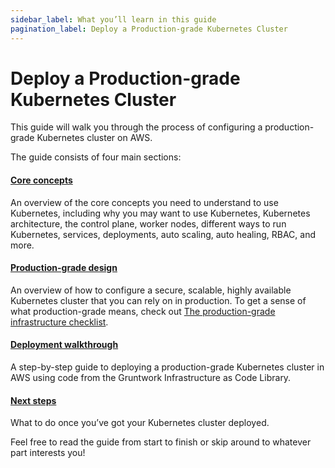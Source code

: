 ```yaml
---
sidebar_label: What you’ll learn in this guide
pagination_label: Deploy a Production-grade Kubernetes Cluster
---
```


# Deploy a Production-grade Kubernetes Cluster

This guide will walk you through the process of configuring a production-grade Kubernetes cluster on AWS.

The guide consists of four main sections:

<div className="dlist">

#### [Core concepts](../1-core-concepts/0-why-kubernetes.md)

An overview of the core concepts you need to understand to use Kubernetes, including why you may want to use
Kubernetes, Kubernetes architecture, the control plane, worker nodes, different ways to run Kubernetes, services,
deployments, auto scaling, auto healing, RBAC, and more.

#### [Production-grade design](../2-production-grade-design/1-use-eks.md)

An overview of how to configure a secure, scalable, highly available Kubernetes cluster that you can rely on in
production. To get a sense of what production-grade means, check out
[The production-grade infrastructure checklist](https://gruntwork.io/guides/foundations/how-to-use-gruntwork-infrastructure-as-code-library#production_grade_infra_checklist).

#### [Deployment walkthrough](../3-deployment-walkthrough/0-pre-requisites.md)

A step-by-step guide to deploying a production-grade Kubernetes cluster in AWS using code from the Gruntwork
Infrastructure as Code Library.

#### [Next steps](../4-next-steps.md)

What to do once you’ve got your Kubernetes cluster deployed.

</div>

Feel free to read the guide from start to finish or skip around to whatever part interests you!
